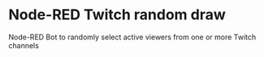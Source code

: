# Node-RED Twitch random draw
Node-RED Bot to randomly select active viewers from one or more Twitch channels


